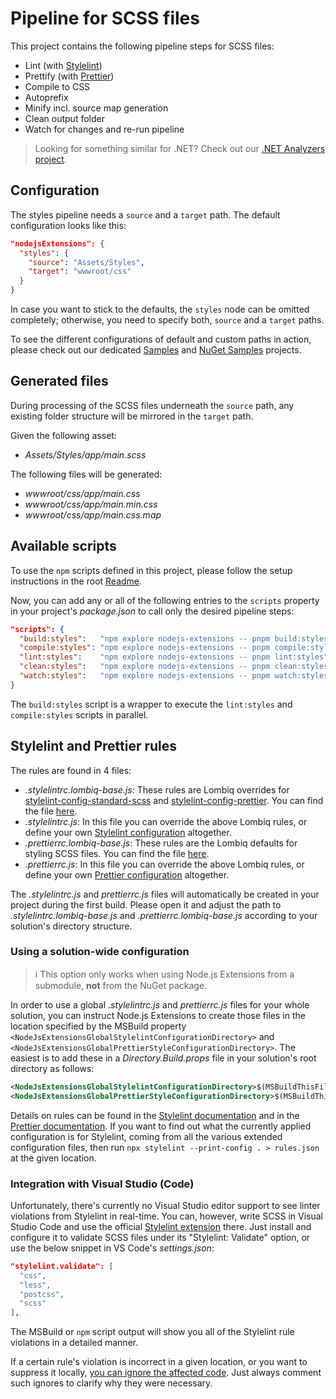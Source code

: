 # Pipeline for SCSS files

This project contains the following pipeline steps for SCSS files:

- Lint (with [Stylelint](https://stylelint.io/))
- Prettify (with [Prettier](https://prettier.io/))
- Compile to CSS
- Autoprefix <!-- #spell-check-ignore-line -->
- Minify incl. source map generation
- Clean output folder
- Watch for changes and re-run pipeline

> Looking for something similar for .NET? Check out our [.NET Analyzers project](https://github.com/Lombiq/.NET-Analyzers).

## Configuration

The styles pipeline needs a `source` and a `target` path. The default configuration looks like this:

```json
"nodejsExtensions": {
  "styles": {
    "source": "Assets/Styles",
    "target": "wwwroot/css"
  }
}
```

In case you want to stick to the defaults, the `styles` node can be omitted completely; otherwise, you need to specify both, `source` and a `target` paths.

To see the different configurations of default and custom paths in action, please check out our dedicated [Samples](../../Lombiq.NodeJs.Extensions.Samples/Readme.md) and [NuGet Samples](../../Lombiq.NodeJs.Extensions.Samples.NuGet/Readme.md) projects.

## Generated files

During processing of the SCSS files underneath the `source` path, any existing folder structure will be mirrored in the `target` path.

Given the following asset:

- _Assets/Styles/app/main.scss_

The following files will be generated:

- _wwwroot/css/app/main.css_
- _wwwroot/css/app/main.min.css_
- _wwwroot/css/app/main.css.map_

## Available scripts

To use the `npm` scripts defined in this project, please follow the setup instructions in the root [Readme](../../Readme.md#how-to-trigger-pipelines-on-demand).

Now, you can add any or all of the following entries to the `scripts` property in your project's _package.json_ to call only the desired pipeline steps:

```json
"scripts": {
  "build:styles":   "npm explore nodejs-extensions -- pnpm build:styles",
  "compile:styles": "npm explore nodejs-extensions -- pnpm compile:styles",
  "lint:styles":    "npm explore nodejs-extensions -- pnpm lint:styles",
  "clean:styles":   "npm explore nodejs-extensions -- pnpm clean:styles",
  "watch:styles":   "npm explore nodejs-extensions -- pnpm watch:styles"
}
```

The `build:styles` script is a wrapper to execute the `lint:styles` and `compile:styles` scripts in parallel.

## Stylelint and Prettier rules

The rules are found in 4 files:

- _.stylelintrc.lombiq-base.js_: These rules are Lombiq overrides for [stylelint-config-standard-scss](https://www.npmjs.com/package/stylelint-config-standard-scss) and [stylelint-config-prettier](https://www.npmjs.com/package/stylelint-config-prettier). You can find the file [here](../config/.stylelintrc.lombiq-base.js).
- _.stylelintrc.js_: In this file you can override the above Lombiq rules, or define your own [Stylelint configuration](https://stylelint.io/user-guide/configure/) altogether.
- _.prettierrc.lombiq-base.js_: These rules are the Lombiq defaults for styling SCSS files. You can find the file [here](../config/.prettierrc.lombiq-base.js).
- _.prettierrc.js_: In this file you can override the above Lombiq rules, or define your own [Prettier configuration](https://prettier.io/docs/en/configuration.html) altogether.

The _.stylelintrc.js_ and _prettierrc.js_ files will automatically be created in your project during the first build. Please open it and adjust the path to _.stylelintrc.lombiq-base.js_ and _.prettierrc.lombiq-base.js_ according to your solution's directory structure.

### Using a solution-wide configuration

> ℹ This option only works when using Node.js Extensions from a submodule, **not** from the NuGet package.

In order to use a global _.stylelintrc.js_ and _prettierrc.js_ files for your whole solution, you can instruct Node.js Extensions to create those files in the location specified by the MSBuild property `<NodeJsExtensionsGlobalStylelintConfigurationDirectory>` and `<NodeJsExtensionsGlobalPrettierStyleConfigurationDirectory>`. The easiest is to add these in a _Directory.Build.props_ file in your solution's root directory as follows:

```xml
<NodeJsExtensionsGlobalStylelintConfigurationDirectory>$(MSBuildThisFileDirectory)</NodeJsExtensionsGlobalStylelintConfigurationDirectory>
<NodeJsExtensionsGlobalPrettierStyleConfigurationDirectory>$(MSBuildThisFileDirectory)</NodeJsExtensionsGlobalPrettierStyleConfigurationDirectory>
```

Details on rules can be found in the [Stylelint documentation](https://stylelint.io/user-guide/rules/list/) and in the [Prettier documentation](https://prettier.io/docs/en/options). If you want to find out what the currently applied configuration is for Stylelint, coming from all the various extended configuration files, then run `npx stylelint --print-config . > rules.json` at the given location.

### Integration with Visual Studio (Code)

Unfortunately, there's currently no Visual Studio editor support to see linter violations from Stylelint in real-time. You can, however, write SCSS in Visual Studio Code and use the official [Stylelint extension](https://marketplace.visualstudio.com/items?itemName=stylelint.vscode-stylelint) there. Just install and configure it to validate SCSS files under its "Stylelint: Validate" option, or use the below snippet in VS Code's _settings.json_:

```json
"stylelint.validate": [
  "css",
  "less",
  "postcss",
  "scss"
],
```

The MSBuild or `npm` script output will show you all of the Stylelint rule violations in a detailed manner.

If a certain rule's violation is incorrect in a given location, or you want to suppress it locally, [you can ignore the affected code](https://stylelint.io/user-guide/ignore-code/). Just always comment such ignores to clarify why they were necessary.
